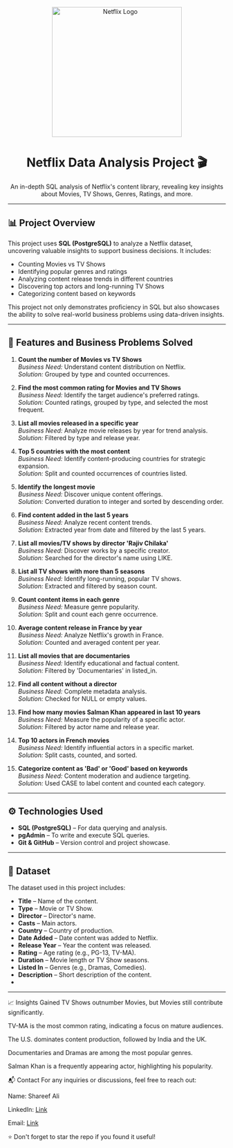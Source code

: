 <p align="center">
  <img src="https://upload.wikimedia.org/wikipedia/commons/0/08/Netflix_2015_logo.svg" width="300" alt="Netflix Logo">
</p>

<h1 align="center">Netflix Data Analysis Project 🎬</h1>
<p align="center">
  An in-depth SQL analysis of Netflix's content library, revealing key insights about Movies, TV Shows, Genres, Ratings, and more. 
</p>

---

## 📊 Project Overview

This project uses **SQL (PostgreSQL)** to analyze a Netflix dataset, uncovering valuable insights to support business decisions. It includes:
- Counting Movies vs TV Shows
- Identifying popular genres and ratings
- Analyzing content release trends in different countries
- Discovering top actors and long-running TV Shows
- Categorizing content based on keywords

This project not only demonstrates proficiency in SQL but also showcases the ability to solve real-world business problems using data-driven insights.

---

## 🚀 Features and Business Problems Solved

1. **Count the number of Movies vs TV Shows**  
   *Business Need:* Understand content distribution on Netflix.  
   *Solution:* Grouped by type and counted occurrences.

2. **Find the most common rating for Movies and TV Shows**  
   *Business Need:* Identify the target audience's preferred ratings.  
   *Solution:* Counted ratings, grouped by type, and selected the most frequent.

3. **List all movies released in a specific year**  
   *Business Need:* Analyze movie releases by year for trend analysis.  
   *Solution:* Filtered by type and release year.

4. **Top 5 countries with the most content**  
   *Business Need:* Identify content-producing countries for strategic expansion.  
   *Solution:* Split and counted occurrences of countries listed.

5. **Identify the longest movie**  
   *Business Need:* Discover unique content offerings.  
   *Solution:* Converted duration to integer and sorted by descending order.

6. **Find content added in the last 5 years**  
   *Business Need:* Analyze recent content trends.  
   *Solution:* Extracted year from date and filtered by the last 5 years.

7. **List all movies/TV shows by director 'Rajiv Chilaka'**  
   *Business Need:* Discover works by a specific creator.  
   *Solution:* Searched for the director's name using LIKE.

8. **List all TV shows with more than 5 seasons**  
   *Business Need:* Identify long-running, popular TV shows.  
   *Solution:* Extracted and filtered by season count.

9. **Count content items in each genre**  
   *Business Need:* Measure genre popularity.  
   *Solution:* Split and count each genre occurrence.

10. **Average content release in France by year**  
   *Business Need:* Analyze Netflix's growth in France.  
   *Solution:* Counted and averaged content per year.

11. **List all movies that are documentaries**  
   *Business Need:* Identify educational and factual content.  
   *Solution:* Filtered by 'Documentaries' in listed_in.

12. **Find all content without a director**  
   *Business Need:* Complete metadata analysis.  
   *Solution:* Checked for NULL or empty values.

13. **Find how many movies Salman Khan appeared in last 10 years**  
   *Business Need:* Measure the popularity of a specific actor.  
   *Solution:* Filtered by actor name and release year.

14. **Top 10 actors in French movies**  
   *Business Need:* Identify influential actors in a specific market.  
   *Solution:* Split casts, counted, and sorted.

15. **Categorize content as 'Bad' or 'Good' based on keywords**  
   *Business Need:* Content moderation and audience targeting.  
   *Solution:* Used CASE to label content and counted each category.

---

## ⚙️ Technologies Used

- **SQL (PostgreSQL)** – For data querying and analysis.
- **pgAdmin** – To write and execute SQL queries.
- **Git & GitHub** – Version control and project showcase.

---

## 📂 Dataset

The dataset used in this project includes:
- **Title** – Name of the content.
- **Type** – Movie or TV Show.
- **Director** – Director's name.
- **Casts** – Main actors.
- **Country** – Country of production.
- **Date Added** – Date content was added to Netflix.
- **Release Year** – Year the content was released.
- **Rating** – Age rating (e.g., PG-13, TV-MA).
- **Duration** – Movie length or TV Show seasons.
- **Listed In** – Genres (e.g., Dramas, Comedies).
- **Description** – Short description of the content.
- 
---

📈 Insights Gained
TV Shows outnumber Movies, but Movies still contribute significantly.

TV-MA is the most common rating, indicating a focus on mature audiences.

The U.S. dominates content production, followed by India and the UK.

Documentaries and Dramas are among the most popular genres.

Salman Khan is a frequently appearing actor, highlighting his popularity.

📬 Contact
For any inquiries or discussions, feel free to reach out:

Name: Shareef Ali

LinkedIn: [Link](https://www.linkedin.com/in/shareef-ali/)

Email: [Link](Shareef@99997@gmail.com)

⭐️ Don't forget to star the repo if you found it useful!
